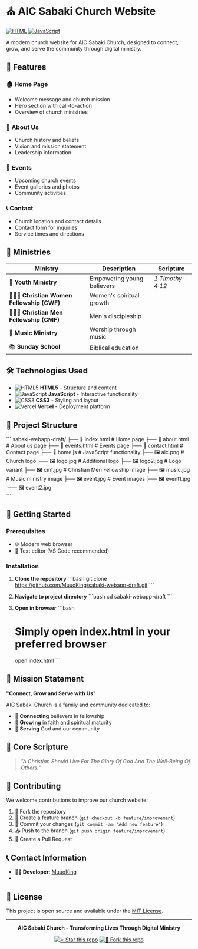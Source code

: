 # ⛪ AIC Sabaki Church Website


[![HTML](https://img.shields.io/badge/HTML-95.4%25-orange?style=for-the-badge&logo=html5)](https://github.com/MuuoKing/sabaki-webapp-draft)
[![JavaScript](https://img.shields.io/badge/JavaScript-4.6%25-yellow?style=for-the-badge&logo=javascript)](https://github.com/MuuoKing/sabaki-webapp-draft)



A modern church website for AIC Sabaki Church, designed to connect, grow, and serve the community through digital ministry.

## 🌟 Features

### 🏠 **Home Page**
- Welcome message and church mission
- Hero section with call-to-action
- Overview of church ministries

### 📖 **About Us**
- Church history and beliefs
- Vision and mission statement
- Leadership information

### 🎉 **Events**
- Upcoming church events
- Event galleries and photos
- Community activities

### 📞 **Contact**
- Church location and contact details
- Contact form for inquiries
- Service times and directions

## 🙏 Ministries

| Ministry | Description | Scripture |
|----------|-------------|-----------|
| 👥 **Youth Ministry** | Empowering young believers | *1 Timothy 4:12* |
| 👩‍🤝‍👩 **Christian Women Fellowship (CWF)** | Women's spiritual growth | |
| 👨‍🤝‍👨 **Christian Men Fellowship (CMF)** | Men's discipleship | |
| 🎵 **Music Ministry** | Worship through music | |
| 📚 **Sunday School** | Biblical education | |

## 🛠️ Technologies Used

- ![HTML5](https://img.shields.io/badge/HTML5-E34F26?style=flat&logo=html5&logoColor=white) **HTML5** - Structure and content
- ![JavaScript](https://img.shields.io/badge/JavaScript-F7DF1E?style=flat&logo=javascript&logoColor=black) **JavaScript** - Interactive functionality
- ![CSS3](https://img.shields.io/badge/CSS3-1572B6?style=flat&logo=css3&logoColor=white) **CSS3** - Styling and layout
- ![Vercel](https://img.shields.io/badge/Vercel-000000?style=flat&logo=vercel&logoColor=white) **Vercel** - Deployment platform

## 📁 Project Structure

\`\`\`
sabaki-webapp-draft/
├── 📄 index.html          # Home page
├── 📄 about.html          # About us page
├── 📄 events.html         # Events page
├── 📄 contact.html        # Contact page
├── 📜 home.js             # JavaScript functionality
├── 🖼️ aic.png             # Church logo
├── 🖼️ logo.jpg            # Additional logo
├── 🖼️ logo2.jpg           # Logo variant
├── 🖼️ cmf.jpg             # Christian Men Fellowship image
├── 🖼️ music.jpg           # Music ministry image
├── 🖼️ event.jpg           # Event images
├── 🖼️ event1.jpg          
└── 🖼️ event2.jpg          
\`\`\`

## 🚀 Getting Started

### Prerequisites
- 🌐 Modern web browser
- 📝 Text editor (VS Code recommended)

### Installation

1. **Clone the repository**
   \`\`\`bash
   git clone https://github.com/MuuoKing/sabaki-webapp-draft.git
   \`\`\`

2. **Navigate to project directory**
   \`\`\`bash
   cd sabaki-webapp-draft
   \`\`\`

3. **Open in browser**
   \`\`\`bash
   # Simply open index.html in your preferred browser
   open index.html
   \`\`\`





## 🎯 Mission Statement

**"Connect, Grow and Serve with Us"**

AIC Sabaki Church is a family and community dedicated to:
- 🤝 **Connecting** believers in fellowship
- 🌱 **Growing** in faith and spiritual maturity  
- 🙏 **Serving** God and our community

## 📖 Core Scripture

> *"A Christian Should Live For The Glory Of God And The Well-Being Of Others."*

## 🤝 Contributing

We welcome contributions to improve our church website:

1. 🍴 Fork the repository
2. 🌿 Create a feature branch (`git checkout -b feature/improvement`)
3. 💾 Commit your changes (`git commit -am 'Add new feature'`)
4. 📤 Push to the branch (`git push origin feature/improvement`)
5. 🔄 Create a Pull Request

## 📞 Contact Information


- **👨‍💻 Developer**: [MuuoKing](https://github.com/MuuoKing)
- 
## 📄 License

This project is open source and available under the [MIT License](LICENSE).

---

<div align="center">



**AIC Sabaki Church - Transforming Lives Through Digital Ministry**

[![⭐ Star this repo](https://img.shields.io/github/stars/MuuoKing/sabaki-webapp-draft?style=social)](https://github.com/MuuoKing/sabaki-webapp-draft)
[![🍴 Fork this repo](https://img.shields.io/github/forks/MuuoKing/sabaki-webapp-draft?style=social)](https://github.com/MuuoKing/sabaki-webapp-draft/fork)

</div>
